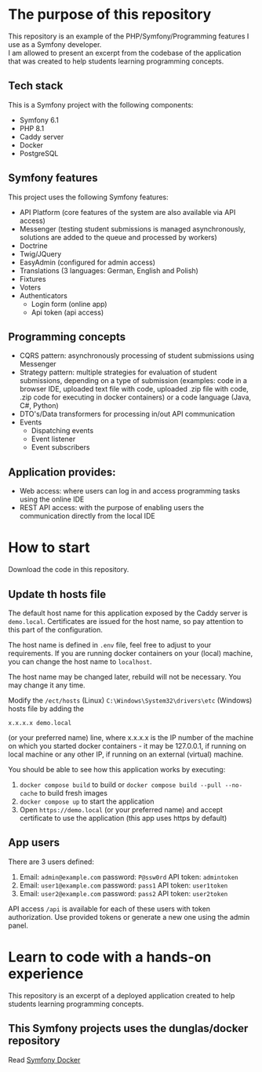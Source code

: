# The purpose of this repository

This repository is an example of the PHP/Symfony/Programming features I use as a Symfony developer.  
I am allowed to present an excerpt from the codebase of the application that was created
to help students learning programming concepts.

## Tech stack

This is a Symfony project with the following components:

* Symfony 6.1
* PHP 8.1
* Caddy server
* Docker
* PostgreSQL

## Symfony features

This project uses the following Symfony features:

* API Platform (core features of the system are also available via API access)
* Messenger (testing student submissions is managed asynchronously, solutions are added to the queue and processed by workers)
* Doctrine
* Twig/JQuery
* EasyAdmin (configured for admin access)
* Translations (3 languages: German, English and Polish)
* Fixtures
* Voters
* Authenticators
  * Login form (online app) 
  * Api token (api access)

## Programming concepts

* CQRS pattern: asynchronously processing of student submissions using Messenger
* Strategy pattern: multiple strategies for evaluation of student submissions, depending on a type of submission
  (examples: code in a browser IDE, uploaded text file with code, uploaded .zip file with code, .zip code for executing in docker containers)
  or a code language (Java, C#, Python)
* DTO's/Data transformers for processing in/out API communication
* Events
    * Dispatching events
    * Event listener
    * Event subscribers

## Application provides:

* Web access: where users can log in and access programming tasks using the online IDE
* REST API access: with the purpose of enabling users the communication directly from the local IDE

# How to start

Download the code in this repository.

## Update th hosts file

The default host name for this application exposed by the Caddy server is `demo.local`. Certificates 
are issued for the host name, so pay attention to this part of the configuration.

The host name is defined in `.env` file, feel free to adjust to your requirements. If you are running docker 
containers on your (local) machine, you can change the host name to `localhost`.

The host name may be changed later, rebuild will not be necessary. You may change it any time.

Modify the `/ect/hosts` (Linux) `C:\Windows\System32\drivers\etc` (Windows) hosts file by adding the 

`x.x.x.x demo.local` 

(or your preferred name) line, where x.x.x.x is the IP number of the machine on which
you started docker containers - it may be 127.0.0.1, if running on local machine or any other IP, if running
on an external (virtual) machine.

You should be able to see how this application works by executing:

1. `docker compose build` to build or `docker compose build --pull --no-cache` to build fresh images
2. `docker compose up` to start the application
3. Open `https://demo.local` (or your preferred name) and accept certificate to use the application (this app uses https by default)

## App users

There are 3 users defined:

1. Email: `admin@example.com` password: `P@ssw0rd` API token: `admintoken`
2. Email: `user1@example.com` password: `pass1` API token: `user1token`
3. Email: `user2@example.com` password: `pass2` API token: `user2token`

API access `/api` is available for each of these users with token authorization. Use provided tokens or generate a new one using the admin panel.

# Learn to code with a hands-on experience

This repository is an excerpt of a deployed application created to help students 
learning programming concepts.

## This Symfony projects uses the dunglas/docker repository

Read [Symfony Docker](docker.md)
